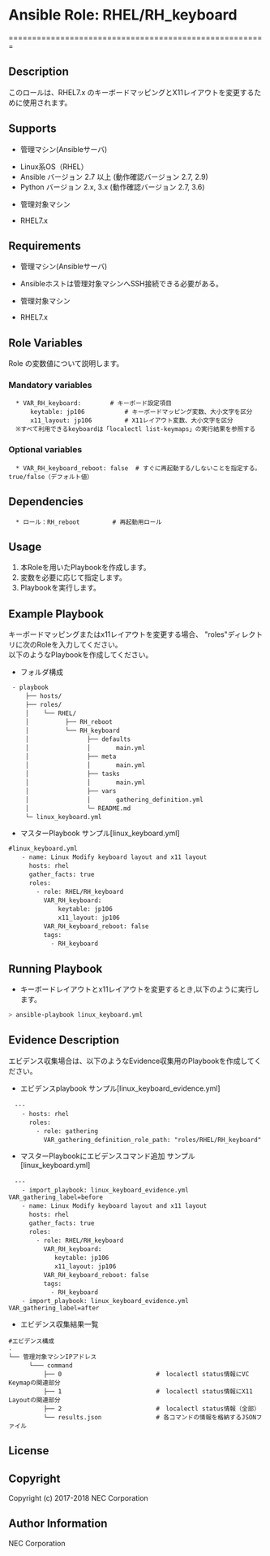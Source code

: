 # Ansible Role: RHEL/RH\_keyboard
=======================================================

## Description
このロールは、RHEL7.x のキーボードマッピングとX11レイアウトを変更するために使用されます。

## Supports
- 管理マシン(Ansibleサーバ)  
 * Linux系OS（RHEL）
 * Ansible バージョン 2.7 以上 (動作確認バージョン 2.7, 2.9)
 * Python バージョン 2.x, 3.x  (動作確認バージョン 2.7, 3.6)
- 管理対象マシン  
 * RHEL7.x

## Requirements
- 管理マシン(Ansibleサーバ)  
 * Ansibleホストは管理対象マシンへSSH接続できる必要がある。
- 管理対象マシン  
 * RHEL7.x

## Role Variables
Role の変数値について説明します。

### Mandatory variables
~~~
  * VAR_RH_keyboard:        # キーボード設定項目  
      keytable: jp106           # キーボードマッピング変数、大小文字を区分  
      x11_layout: jp106         # X11レイアウト変数、大小文字を区分  
  ※すべて利用できるkeyboardは「localectl list-keymaps」の実行結果を参照する
~~~

### Optional variables  

~~~
  * VAR_RH_keyboard_reboot: false  # すぐに再起動する/しないことを指定する。true/false（デフォルト値）  
~~~

## Dependencies  

~~~
  * ロール：RH_reboot         # 再起動用ロール
~~~

## Usage  

1. 本Roleを用いたPlaybookを作成します。
2. 変数を必要に応じて指定します。
3. Playbookを実行します。

## Example Playbook

キーボードマッピングまたはx11レイアウトを変更する場合、 "roles"ディレクトリに次のRoleを入力してください。  
以下のようなPlaybookを作成してください。 

- フォルダ構成 
~~~
 - playbook
　   ├── hosts/
　   ├── roles/
　   │    └── RHEL/
　   │          ├── RH_reboot
　   │          └── RH_keyboard
　   │                ├── defaults
　   │                │       main.yml
　   │                ├── meta
　   │                │       main.yml
　   │                ├── tasks
　   │                │       main.yml
　   │                ├── vars
　   │                │       gathering_definition.yml
　   │                └─ README.md
　   └─ linux_keyboard.yml
~~~

- マスターPlaybook サンプル[linux\_keyboard.yml]  
~~~
#linux_keyboard.yml
　  - name: Linux Modify keyboard layout and x11 layout
　    hosts: rhel
　    gather_facts: true
　    roles:
　      - role: RHEL/RH_keyboard
　        VAR_RH_keyboard:
　            keytable: jp106
　            x11_layout: jp106
　        VAR_RH_keyboard_reboot: false
　        tags:
　          - RH_keyboard
~~~

## Running Playbook

- キーボードレイアウトとx11レイアウトを変更するとき,以下のように実行します。  

~~~sh
> ansible-playbook linux_keyboard.yml
~~~

## Evidence Description

エビデンス収集場合は、以下のようなEvidence収集用のPlaybookを作成してください。  

- エビデンスplaybook サンプル[linux\_keyboard\_evidence.yml]
~~~
　---
　  - hosts: rhel
　    roles:
　      - role: gathering
　        VAR_gathering_definition_role_path: "roles/RHEL/RH_keyboard"
~~~

- マスターPlaybookにエビデンスコマンド追加 サンプル[linux\_keyboard.yml]
~~~
　---
　  - import_playbook: linux_keyboard_evidence.yml VAR_gathering_label=before
　  - name: Linux Modify keyboard layout and x11 layout
　    hosts: rhel
　    gather_facts: true
　    roles:
　      - role: RHEL/RH_keyboard
　        VAR_RH_keyboard:
　           keytable: jp106
　           x11_layout: jp106
　        VAR_RH_keyboard_reboot: false
　        tags:
　          - RH_keyboard
　  - import_playbook: linux_keyboard_evidence.yml VAR_gathering_label=after
~~~

- エビデンス収集結果一覧  
~~~
#エビデンス構成
.
└── 管理対象マシンIPアドレス
　    └─── command
　        ├── 0                          #　localectl status情報にVC Keymapの関連部分
　        ├── 1                          #　localectl status情報にX11 Layoutの関連部分
　        ├── 2                          #　localectl status情報（全部）
　        └── results.json               # 各コマンドの情報を格納するJSONファイル
~~~

## License

## Copyright

Copyright (c) 2017-2018 NEC Corporation

## Author Information

NEC Corporation
